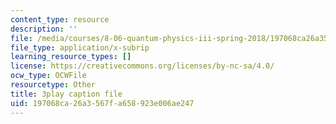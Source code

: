 ```yaml
---
content_type: resource
description: ''
file: /media/courses/8-06-quantum-physics-iii-spring-2018/197068ca26a3567fa658923e006ae247_omqSBV--uQ4.vtt
file_type: application/x-subrip
learning_resource_types: []
license: https://creativecommons.org/licenses/by-nc-sa/4.0/
ocw_type: OCWFile
resourcetype: Other
title: 3play caption file
uid: 197068ca-26a3-567f-a658-923e006ae247
---
```

